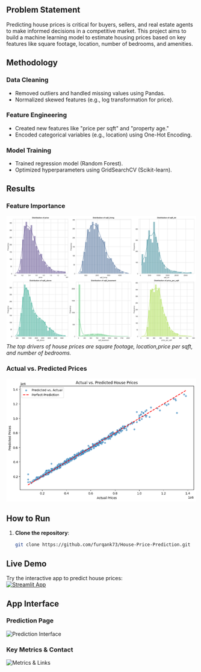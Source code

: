## Problem Statement  
Predicting house prices is critical for buyers, sellers, and real estate agents to make informed decisions in a competitive market. This project aims to build a machine learning model to estimate housing prices based on key features like square footage, location, number of bedrooms, and amenities.  

## Methodology  
### Data Cleaning  
- Removed outliers and handled missing values using Pandas.  
- Normalized skewed features (e.g., log transformation for price).  

### Feature Engineering  
- Created new features like "price per sqft" and "property age."  
- Encoded categorical variables (e.g., location) using One-Hot Encoding.  

### Model Training  
- Trained  regression model (Random Forest).  
- Optimized hyperparameters using GridSearchCV (Scikit-learn).  

## Results  
### Feature Importance  
![Feature Importance](images/top_drivers.png)  
*The top  drivers of house prices are square footage, location,price per sqft, and number of bedrooms.* 

### Actual vs. Predicted Prices  
![Actual vs Predicted](images/actual_vs_predicted.png)

## How to Run  
1. **Clone the repository**:  
   ```bash  
   git clone https://github.com/furqank73/House-Price-Prediction.git  

## Live Demo  
Try the interactive app to predict house prices:  
[![Streamlit App](https://static.streamlit.io/badges/streamlit_badge_black_white.svg)](https://house-price-prediction-furq-an.streamlit.app/) 

## App Interface  
### Prediction Page  
![Prediction Interface](images/screenshot1.png)  

### Key Metrics & Contact  
![Metrics & Links](images/screenshot2.png)  